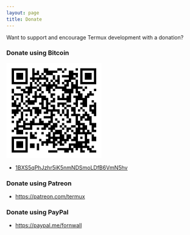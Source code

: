 ```yaml
---
layout: page
title: Donate
---
```


Want to support and encourage Termux development with a donation?

### Donate using Bitcoin

![Donate using bitcoin](files/bitcoin.png)

- [1BXS5qPhJzhr5iK5nmNDSmoLDfB6VmN5hv](bitcoin:1BXS5qPhJzhr5iK5nmNDSmoLDfB6VmN5hv)

### Donate using Patreon

- <https://patreon.com/termux>

### Donate using PayPal

- <https://paypal.me/fornwall>

